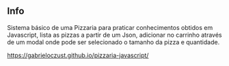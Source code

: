## Info

Sistema básico de uma Pizzaria para praticar conhecimentos obtidos em Javascript, lista as pizzas a partir de um Json, adicionar no carrinho através de um modal onde pode ser selecionado o tamanho da pizza e quantidade.

https://gabrieloczust.github.io/pizzaria-javascript/
